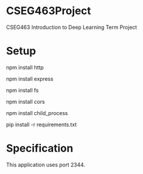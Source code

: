 # CSEG463Project
CSEG463 Introduction to Deep Learning Term Project

# Setup
npm install http

npm install express

npm install fs

npm install cors

npm install child_process



pip install -r requirements.txt

# Specification
This application uses port 2344.

